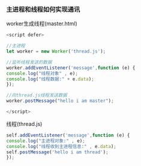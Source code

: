 ### 主进程和线程如何实现通讯


worker生成线程(master.html)
```js
<script defer>

//主进程
let worker = new Worker('thread.js');

//监听线程发送的数据
worker.addEventListener('message',function (e) {
console.log("线程对象" , e);
console.log("线程数据:" + e.data);
});

//向thread.js线程发送数据
worker.postMessage("hello i am master");

</script>
```

线程(thread.js)
```js
self.addEventListener('message',function (e) {
console.log("主进程对象:" , e);
console.log("线程收到主进程信息:" , e.data);
self.postMessage('hello i am thread');
});
```